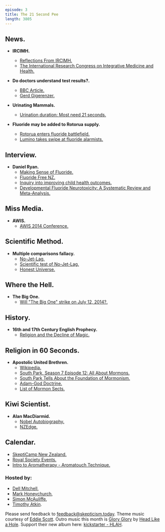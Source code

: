 ```yaml
---
episode: 3
title: The 21 Second Pee
length: 3805
---
```


## News.

- **IRCIMH.**
  - [Reflections From IRCIMH.](http://nccam.nih.gov/research/blog/ircimh-reflections)
  - [The International Research Congress on Integrative Medicine and Health.](http://nccam.nih.gov/news/events/IRCIMH2014)

- **Do doctors understand test results?.**
  - [BBC Article.](http://www.bbc.co.uk/news/magazine-28166019)
  - [Gerd Gigerenzer.](https://www.mpib-berlin.mpg.de/en/staff/gerd-gigerenzer)

- **Urinating Mammals.**
  - [Urination duration: Most need 21 seconds.](http://www.stuff.co.nz/science/10208057/Urination-duration-Most-need-21-seconds)

- **Fluoride may be added to Rotorua supply.**
  - [Rotorua enters fluoride battlefield.](http://www.stuff.co.nz/national/health/10187881/Rotorua-enters-fluoride-battlefield)
  - [Lumino takes swipe at fluoride alarmists.](http://www.waateanews.com/Waatea+News.html?story_id=NDk3Mw==)

## Interview.

- **Daniel Ryan.**
  - [Making Sense of Fluoride.](https://www.facebook.com/fluoridewater)
  - [Fluoride Free NZ.](http://fluoridefree.org.nz/)
  - [Inquiry into improving child health outcomes.](http://media.nzherald.co.nz/webcontent/document/pdf/201347/Full-report-text1.pdf)
  - [Developmental Fluoride Neurotoxicity: A Systematic Review and Meta-Analysis.](http://ehp.niehs.nih.gov/1104912/)

## Miss Media.

- **AWIS.**
  - [AWIS 2014 Conference.](http://www.awis.org.nz/awis-2014-conference/)

## Scientific Method.

- **Multiple comparisons fallacy.**
  - [No-Jet-Lag.](http://www.jetlag.co.nz/)
  - [Scientific test of No-Jet-Lag.](http://www.jetlag.co.nz/jet-lag6.html)
  - [Honest Universe.](http://honestuniverse.com/2014/07/03/ethical-pharmacy-practice-and-homeopathic-no-jet-lag/)

## Where the Hell.

- **The Big One.**
  - [Will "The Big One" strike on July 12, 2014?.](http://www.examiner.com/article/earthquake-news-will-the-big-one-hit-l-a-at-dawn-on-july-12-2014)

## History.

- **16th and 17th Century English Prophecy.**
  - [Religion and the Decline of Magic.](http://books.google.co.nz/books?id=Ww1uMe7Dj2MC&lpg=PT532&ots=UF7KCtEH68&dq=antique%20scroll%2C%20lying%20on%20a%20rock%20at%20St%20Michael%E2%80%99s%20Mount&pg=PT79#v=onepage&q&f=false)

## Religion in 60 Seconds.

- **Apostolic United Brethren.**
  - [Wikipedia.](http://en.wikipedia.org/wiki/Apostolic_United_Brethren)
  - [South Park, Season 7 Episode 12: All About Mormons.](http://southpark.wikia.com/wiki/All_About_Mormons)
  - [South Park Tells About the Foundation of Mormonism.](http://www.youtube.com/watch?v=06jF1EG8o-Q)
  - [Adam-God Doctrine.](http://www.mrm.org/adam-god)
  - [List of Mormon Sects.](http://en.wikipedia.org/wiki/List_of_sects_in_the_Latter_Day_Saint_movement)

## Kiwi Scientist.

- **Alan MacDiarmid.**
  - [Nobel Autobiography.](http://www.nobelprize.org/nobel_prizes/chemistry/laureates/2000/macdiarmid-bio.html)
  - [NZEdge.](http://www.nzedge.com/alan-macdiarmid/)

## Calendar.

- [SkeptiCamp New Zealand.](http://skepticamp.skeptics.org.nz/)
- [Royal Society Events.](http://www.royalsociety.org.nz/events/diary/)
- [Intro to Aromatherapy - Aromatouch Technique.](https://www.eventbrite.co.nz/e/intro-to-aromatherapy-aromatouch-technique-26-july-tickets-10197586255)

### Hosted by:

- [Dell Mitchell](mailto:dell@skepticism.today),
- [Mark Honeychurch](mailto:mark@skepticism.today),
- [Simon McAuliffe](mailto:simon@skepticism.today),
- [Timothy Atkin](mailto:tim@skepticism.today).

Please send feedback to [feedback@skepticism.today](mailto:feedback@skepticism.today). Theme music courtesy of [Eddie Scott](http://theskepticintheroom.com/). Outro music this month is [Glory Glory](https://www.youtube.com/watch?v=8kq0vPSadqU "Glory Glory") by [Head Like a Hole](https://www.facebook.com/HeadLikeAHoleNZ). Support their new album here: [kickstarter - HLAH](http://https://www.kickstarter.com/projects/1723997746/head-like-a-hole-new-album-2014).
